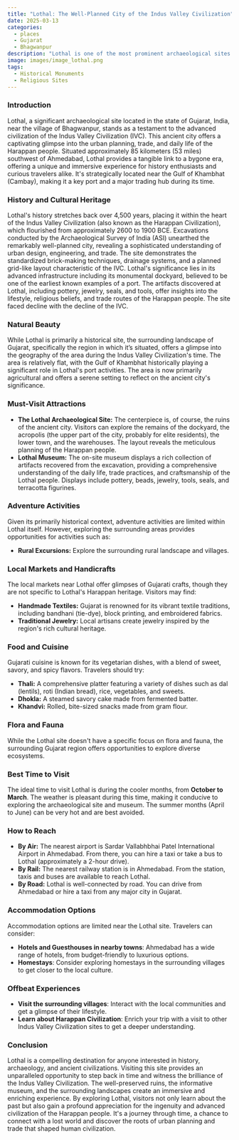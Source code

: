 ```yaml
---
title: "Lothal: The Well-Planned City of the Indus Valley Civilization"
date: 2025-03-13
categories:
  - places
  - Gujarat
  - Bhagwanpur
description: "Lothal is one of the most prominent archaeological sites in India, belonging to the Indus Valley Civilization. It is located near Bhagwanpur village in the Sabarkantha district of Gujarat. The site is famous for its well-planned city layout, including a dockyard, houses with advanced drainage systems, and numerous artifacts that provide insights into the daily life of the ancient inhabitants."
image: images/image_lothal.png
tags: 
  - Historical Monuments
  - Religious Sites
---
```



### **Introduction**

Lothal, a significant archaeological site located in the state of Gujarat, India, near the village of Bhagwanpur, stands as a testament to the advanced civilization of the Indus Valley Civilization (IVC). This ancient city offers a captivating glimpse into the urban planning, trade, and daily life of the Harappan people. Situated approximately 85 kilometers (53 miles) southwest of Ahmedabad, Lothal provides a tangible link to a bygone era, offering a unique and immersive experience for history enthusiasts and curious travelers alike. It's strategically located near the Gulf of Khambhat (Cambay), making it a key port and a major trading hub during its time. <br>
<center></center>

### **History and Cultural Heritage**

Lothal's history stretches back over 4,500 years, placing it within the heart of the Indus Valley Civilization (also known as the Harappan Civilization), which flourished from approximately 2600 to 1900 BCE. Excavations conducted by the Archaeological Survey of India (ASI) unearthed the remarkably well-planned city, revealing a sophisticated understanding of urban design, engineering, and trade. The site demonstrates the standardized brick-making techniques, drainage systems, and a planned grid-like layout characteristic of the IVC. Lothal's significance lies in its advanced infrastructure including its monumental dockyard, believed to be one of the earliest known examples of a port. The artifacts discovered at Lothal, including pottery, jewelry, seals, and tools, offer insights into the lifestyle, religious beliefs, and trade routes of the Harappan people. The site faced decline with the decline of the IVC.
<center></center>

### **Natural Beauty**

While Lothal is primarily a historical site, the surrounding landscape of Gujarat, specifically the region in which it’s situated, offers a glimpse into the geography of the area during the Indus Valley Civilization's time. The area is relatively flat, with the Gulf of Khambhat historically playing a significant role in Lothal's port activities. The area is now primarily agricultural and offers a serene setting to reflect on the ancient city's significance.

### **Must-Visit Attractions**

*   **The Lothal Archaeological Site:** The centerpiece is, of course, the ruins of the ancient city. Visitors can explore the remains of the dockyard, the acropolis (the upper part of the city, probably for elite residents), the lower town, and the warehouses. The layout reveals the meticulous planning of the Harappan people.
*   **Lothal Museum:** The on-site museum displays a rich collection of artifacts recovered from the excavation, providing a comprehensive understanding of the daily life, trade practices, and craftsmanship of the Lothal people. Displays include pottery, beads, jewelry, tools, seals, and terracotta figurines.
<center></center>

### **Adventure Activities**

Given its primarily historical context, adventure activities are limited within Lothal itself. However, exploring the surrounding areas provides opportunities for activities such as:

*   **Rural Excursions:** Explore the surrounding rural landscape and villages.

### **Local Markets and Handicrafts**

The local markets near Lothal offer glimpses of Gujarati crafts, though they are not specific to Lothal's Harappan heritage. Visitors may find:

*   **Handmade Textiles:** Gujarat is renowned for its vibrant textile traditions, including bandhani (tie-dye), block printing, and embroidered fabrics.
*   **Traditional Jewelry:** Local artisans create jewelry inspired by the region's rich cultural heritage.

### **Food and Cuisine**

Gujarati cuisine is known for its vegetarian dishes, with a blend of sweet, savory, and spicy flavors. Travelers should try:

*   **Thali:** A comprehensive platter featuring a variety of dishes such as dal (lentils), roti (Indian bread), rice, vegetables, and sweets.
*   **Dhokla:** A steamed savory cake made from fermented batter.
*   **Khandvi:** Rolled, bite-sized snacks made from gram flour.
<center></center>

### **Flora and Fauna**

While the Lothal site doesn't have a specific focus on flora and fauna, the surrounding Gujarat region offers opportunities to explore diverse ecosystems.

### **Best Time to Visit**

The ideal time to visit Lothal is during the cooler months, from **October to March**. The weather is pleasant during this time, making it conducive to exploring the archaeological site and museum. The summer months (April to June) can be very hot and are best avoided.

### **How to Reach**

*   **By Air:** The nearest airport is Sardar Vallabhbhai Patel International Airport in Ahmedabad. From there, you can hire a taxi or take a bus to Lothal (approximately a 2-hour drive).
*   **By Rail:** The nearest railway station is in Ahmedabad. From the station, taxis and buses are available to reach Lothal.
*   **By Road:** Lothal is well-connected by road. You can drive from Ahmedabad or hire a taxi from any major city in Gujarat.

### **Accommodation Options**

Accommodation options are limited near the Lothal site. Travelers can consider:

*   **Hotels and Guesthouses in nearby towns**: Ahmedabad has a wide range of hotels, from budget-friendly to luxurious options.
*   **Homestays**: Consider exploring homestays in the surrounding villages to get closer to the local culture.

### **Offbeat Experiences**

*   **Visit the surrounding villages**: Interact with the local communities and get a glimpse of their lifestyle.
*   **Learn about Harappan Civilization**: Enrich your trip with a visit to other Indus Valley Civilization sites to get a deeper understanding.

### **Conclusion**

Lothal is a compelling destination for anyone interested in history, archaeology, and ancient civilizations. Visiting this site provides an unparalleled opportunity to step back in time and witness the brilliance of the Indus Valley Civilization. The well-preserved ruins, the informative museum, and the surrounding landscapes create an immersive and enriching experience. By exploring Lothal, visitors not only learn about the past but also gain a profound appreciation for the ingenuity and advanced civilization of the Harappan people. It's a journey through time, a chance to connect with a lost world and discover the roots of urban planning and trade that shaped human civilization.


